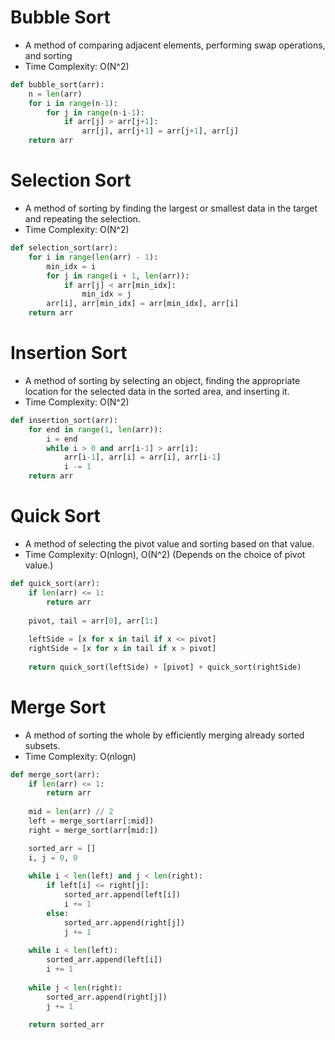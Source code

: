 # Bubble Sort
- A method of comparing adjacent elements, performing swap operations, and sorting
- Time Complexity: O(N^2)
```python
def bubble_sort(arr):
    n = len(arr)
    for i in range(n-1):
        for j in range(n-i-1):
            if arr[j] > arr[j+1]:
                arr[j], arr[j+1] = arr[j+1], arr[j]
    return arr
```

# Selection Sort
- A method of sorting by finding the largest or smallest data in the target and repeating the selection.
- Time Complexity: O(N^2)
```python
def selection_sort(arr):
    for i in range(len(arr) - 1):
        min_idx = i
        for j in range(i + 1, len(arr)):
            if arr[j] < arr[min_idx]:
                min_idx = j
        arr[i], arr[min_idx] = arr[min_idx], arr[i]
    return arr
```

# Insertion Sort
- A method of sorting by selecting an object, finding the appropriate location for the selected data in the sorted area, and inserting it.
- Time Complexity: O(N^2)
```python
def insertion_sort(arr):
    for end in range(1, len(arr)):
        i = end
        while i > 0 and arr[i-1] > arr[i]:
            arr[i-1], arr[i] = arr[i], arr[i-1]
            i -= 1
    return arr
```

# Quick Sort
- A method of selecting the pivot value and sorting based on that value.
- Time Complexity: O(nlogn), O(N^2) (Depends on the choice of pivot value.)
```python
def quick_sort(arr):
    if len(arr) <= 1: 
        return arr
    
    pivot, tail = arr[0], arr[1:]
    
    leftSide = [x for x in tail if x <= pivot]
    rightSide = [x for x in tail if x > pivot]
    
    return quick_sort(leftSide) + [pivot] + quick_sort(rightSide)
```

# Merge Sort
- A method of sorting the whole by efficiently merging already sorted subsets.
- Time Complexity: O(nlogn)
```python
def merge_sort(arr):
    if len(arr) <= 1:
        return arr
    
    mid = len(arr) // 2
    left = merge_sort(arr[:mid])
    right = merge_sort(arr[mid:])

    sorted_arr = []
    i, j = 0, 0
    
    while i < len(left) and j < len(right):
        if left[i] <= right[j]:
            sorted_arr.append(left[i])
            i += 1
        else:
            sorted_arr.append(right[j])
            j += 1
    
    while i < len(left):
        sorted_arr.append(left[i])
        i += 1
        
    while j < len(right):
        sorted_arr.append(right[j])
        j += 1
        
    return sorted_arr
```

